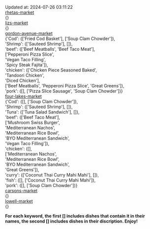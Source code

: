 Updated at: 2024-07-26 03:11:22  
[rhetas-market](https://wisc-housingdining.nutrislice.com/menu/rhetas-market/lunch/2024-07-26)  
{}  
[lizs-market](https://wisc-housingdining.nutrislice.com/menu/lizs-market/lunch/2024-07-26)  
{}  
[gordon-avenue-market](https://wisc-housingdining.nutrislice.com/menu/gordon-avenue-market/lunch/2024-07-26)  
{'Cod': (['Fried Cod Basket'], ['Soup Clam Chowder']),  
 'Shrimp': (['Sauteed Shrimp'], []),  
 'beef': (['Beef Meatballs', 'Beef Taco Meat'],  
          ['Pepperoni Pizza Slice',  
           'Vegan Taco Filling',  
           'Spicy Steak Fajita']),  
 'chicken': (['Chicken Piece Seasoned Baked',  
              'Tandoori Chicken',  
              'Diced Chicken'],  
             ['Beef Meatballs', 'Pepperoni Pizza Slice', 'Great Greens']),  
 'pork': ([], ['Pizza Slice Sausage', 'Soup Clam Chowder'])}  
[four-lakes-market](https://wisc-housingdining.nutrislice.com/menu/four-lakes-market/lunch/2024-07-26)  
{'Cod': ([], ['Soup Clam Chowder']),  
 'Shrimp': (['Sauteed Shrimp'], []),  
 'Tuna': (['Tuna Salad Sandwich'], []),  
 'beef': (['Beef Taco Meat'],  
          ['Mushroom Swiss Burger',  
           'Mediterranean Nachos',  
           'Mediterranean Rice Bowl',  
           'BYO Mediterranean Sandwich',  
           'Vegan Taco Filling']),  
 'chicken': ([],  
             ['Mediterranean Nachos',  
              'Mediterranean Rice Bowl',  
              'BYO Mediterranean Sandwich',  
              'Great Greens']),  
 'curry': (['Coconut Thai Curry Mahi Mahi'], []),  
 'fish': ([], ['Coconut Thai Curry Mahi Mahi']),  
 'pork': ([], ['Soup Clam Chowder'])}  
[carsons-market](https://wisc-housingdining.nutrislice.com/menu/carsons-market/lunch/2024-07-26)  
{}  
[lowell-market](https://wisc-housingdining.nutrislice.com/menu/lowell-market/lunch/2024-07-26)  
{}  
  
**For each keyword, the first [] includes dishes that contain it in their names, the second [] includes dishes in their discription. Enjoy!**  
